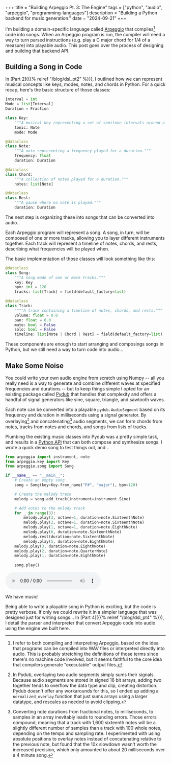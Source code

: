 +++
title = "Building Arpeggio Pt. 3: The Engine"
tags = ["python", "audio", "arpeggio", "programming-languages"]
description = "Building a Python backend for music generation."
date = "2024-09-21"
+++

I'm building a domain-specific language called [Arpeggio](/tag/arpeggio) that compiles[^compiled] code into songs. When an Arpeggio program is run, the compiler will need a way to turn parsed instructions (e.g. play a C major chord for 1/4 of a measure) into playable audio. This post goes over the process of designing and building that backend API.

## Building a Song in Code

In [Part 2]({{% relref "/blog/dsl_pt2" %}}), I outlined how we can represent musical concepts like keys, modes, notes, and chords in Python. For a quick recap, here's the basic structure of those classes:

```python
Interval = int
Mode = list[Interval]
Duration = Fraction

class Key:
    """A musical key representing a set of semitone intervals around a tonic."""
    tonic: Note
    mode: Mode

@dataclass
class Note:
    """A note representing a frequency played for a duration."""
    frequency: float
    duration: Duration

@dataclass
class Chord:
    """A collection of notes played for a duration."""
    notes: list[Note]

@dataclass
class Rest:
    """A pause where no note is played."""
    duration: Duration
```

The next step is organizing these into songs that can be converted into audio.

Each Arpeggio program will represent a song. A song, in turn, will be composed of one or more tracks, allowing you to layer different instruments together. Each track will represent a timeline of notes, chords, and rests, describing what frequencies will be played when.

The basic implementation of those classes will look something like this:

```python
@dataclass
class Song:
    """A song made of one or more tracks."""
    key: Key
    bpm: int = 120
    tracks: list[Track] = field(default_factory=list)

@dataclass
class Track:
    """"A track containing a timeline of notes, chords, and rests."""
    volume: float = 0.0
    pan: float = 0.0
    mute: bool = False
    solo: bool = False
    timeline: list[Note | Chord | Rest] = field(default_factory=list)
```

These components are enough to start arranging and composings songs in Python, but we still need a way to turn code into audio...

## Make Some Noise

You could write your own audio engine from scratch using Numpy -- all you really need is a way to generate and combine different waves at specified frequencies and durations -- but to keep things simple I opted for an existing package called [Pydub](https://github.com/jiaaro/pydub) that handles that complexity and offers a handful of signal generators like sine, square, triangle, and sawtooth waves. 

Each note can be converted into a playable `pydub.AudioSegment` based on its frequency and duration in milliseconds using a signal generator. By overlaying[^overlaying] and concatenating[^concatenating] audio segments, we can form chords from notes, tracks from notes and chords, and songs from lists of tracks.

Plumbing the existing music classes into Pydub was a pretty simple task, and results in a [Python API](https://github.com/aazuspan/arpeggio/tree/main/src/arpeggio/engine) that can both compose and synthesize songs. I wrote a quick demo song to test things out, and...

```python
from arpeggio import instrument, note
from arpeggio.key import Key
from arpeggio.song import Song

if __name__ == "__main__":
    # Create an empty song
    song = Song(key=Key.from_name("F#", "major"), bpm=120)

    # Create the melody track
    melody = song.add_track(instrument=instrument.Sine)

    # Add notes to the melody track
    for _ in range(3):
        melody.play(3, octave=1, duration=note.SixteenthNote)
        melody.play(2, octave=1, duration=note.SixteenthNote)
        melody.play(1, octave=1, duration=note.EighthNote)
        melody.play(6, duration=note.SixteenthNote)
        melody.rest(duration=note.SixteenthNote)
        melody.play(5, duration=note.EighthNote)
    melody.play(3, duration=note.EighthNote)
    melody.play(2, duration=note.QuarterNote)
    melody.play(1, duration=note.EighthNote)
    
    song.play()
```

<audio controls> 
    <source src="knuckle_song.wav" type="audio/wav">
    Your browser does not support the audio element.
</audio>

We have music! 

Being able to write a playable song in Python is exciting, but the code is pretty verbose. If only we could rewrite it in a simpler language that was designed just for writing songs... In [Part 4]({{% relref "/blog/dsl_pt4" %}}), I detail the parser and interpreter that convert Arpeggio code into audio using the engine we built here.

[^compiled]: I refer to both compiling and interpreting Arpeggio, based on the idea that programs can be compiled into WAV files or interpreted directly into audio. This is probably stretching the definitions of those terms since there's no machine code involved, but it seems faithful to the core idea that compilers generate "executable" output files.
[^overlaying]: In Pydub, overlaying two audio segments simply sums their signals. Because audio segments are stored in signed 16 bit arrays, adding two together tends to overflow the data type and clip, creating distortion. Pydub doesn't offer any workarounds for this, so I ended up adding a `normalized_overlay` function that just sums arrays using a larger datatype, and rescales as needed to avoid clipping.
[^concatenating]: Converting note durations from fractional notes, to milliseconds, to samples in an array inevitably leads to rounding errors. Those errors compound, meaning that a track with 1,600 sixteenth notes will be a slightly different number of samples than a track with 100 whole notes, depending on the tempo and sampling rate. I experimented with using absolute positions to overlay notes instead of concatenating relative to the previous note, but found that the 10x slowdown wasn't worth the increased precision, which only amounted to about 20 milliseconds over a 4 minute song.
